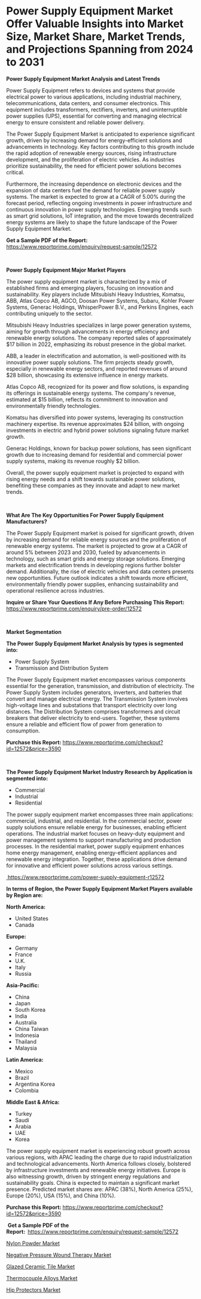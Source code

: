 <p><h1>Power Supply Equipment Market Offer Valuable Insights into Market Size, Market Share, Market Trends, and Projections Spanning from 2024 to 2031</h1></p><p><strong>Power Supply Equipment Market Analysis and Latest Trends</strong></p>
<p><p>Power Supply Equipment refers to devices and systems that provide electrical power to various applications, including industrial machinery, telecommunications, data centers, and consumer electronics. This equipment includes transformers, rectifiers, inverters, and uninterruptible power supplies (UPS), essential for converting and managing electrical energy to ensure consistent and reliable power delivery.</p><p>The Power Supply Equipment Market is anticipated to experience significant growth, driven by increasing demand for energy-efficient solutions and advancements in technology. Key factors contributing to this growth include the rapid adoption of renewable energy sources, rising infrastructure development, and the proliferation of electric vehicles. As industries prioritize sustainability, the need for efficient power solutions becomes critical.</p><p>Furthermore, the increasing dependence on electronic devices and the expansion of data centers fuel the demand for reliable power supply systems. The market is expected to grow at a CAGR of 5.00% during the forecast period, reflecting ongoing investments in power infrastructure and continuous innovation in power supply technologies. Emerging trends such as smart grid solutions, IoT integration, and the move towards decentralized energy systems are likely to shape the future landscape of the Power Supply Equipment Market.</p></p>
<p><strong>Get a Sample PDF of the Report:&nbsp;</strong> <a href="https://www.reportprime.com/enquiry/request-sample/12572">https://www.reportprime.com/enquiry/request-sample/12572</a></p>
<p>&nbsp;</p>
<p><strong>Power Supply Equipment Major Market Players</strong></p>
<p><p>The power supply equipment market is characterized by a mix of established firms and emerging players, focusing on innovation and sustainability. Key players include Mitsubishi Heavy Industries, Komatsu, ABB, Atlas Copco AB, AGCO, Doosan Power Systems, Subaru, Kohler Power Systems, Generac Holdings, WhisperPower B.V., and Perkins Engines, each contributing uniquely to the sector.</p><p>Mitsubishi Heavy Industries specializes in large power generation systems, aiming for growth through advancements in energy efficiency and renewable energy solutions. The company reported sales of approximately $17 billion in 2022, emphasizing its robust presence in the global market.</p><p>ABB, a leader in electrification and automation, is well-positioned with its innovative power supply solutions. The firm projects steady growth, especially in renewable energy sectors, and reported revenues of around $28 billion, showcasing its extensive influence in energy markets.</p><p>Atlas Copco AB, recognized for its power and flow solutions, is expanding its offerings in sustainable energy systems. The company's revenue, estimated at $15 billion, reflects its commitment to innovation and environmentally friendly technologies.</p><p>Komatsu has diversified into power systems, leveraging its construction machinery expertise. Its revenue approximates $24 billion, with ongoing investments in electric and hybrid power solutions signaling future market growth.</p><p>Generac Holdings, known for backup power solutions, has seen significant growth due to increasing demand for residential and commercial power supply systems, making its revenue roughly $2 billion.</p><p>Overall, the power supply equipment market is projected to expand with rising energy needs and a shift towards sustainable power solutions, benefiting these companies as they innovate and adapt to new market trends.</p></p>
<p>&nbsp;</p>
<p><strong>What Are The Key Opportunities For Power Supply Equipment Manufacturers?</strong></p>
<p><p>The Power Supply Equipment market is poised for significant growth, driven by increasing demand for reliable energy sources and the proliferation of renewable energy systems. The market is projected to grow at a CAGR of around 5% between 2023 and 2030, fueled by advancements in technology, such as smart grids and energy storage solutions. Emerging markets and electrification trends in developing regions further bolster demand. Additionally, the rise of electric vehicles and data centers presents new opportunities. Future outlook indicates a shift towards more efficient, environmentally friendly power supplies, enhancing sustainability and operational resilience across industries.</p></p>
<p><strong>Inquire or Share Your Questions If Any Before Purchasing This Report:</strong> <a href="https://www.reportprime.com/enquiry/pre-order/12572">https://www.reportprime.com/enquiry/pre-order/12572</a></p>
<p>&nbsp;</p>
<p><strong>Market Segmentation</strong></p>
<p><strong>The Power Supply Equipment Market Analysis by types is segmented into:</strong></p>
<p><ul><li>Power Supply System</li><li>Transmission and Distribution System</li></ul></p>
<p><p>The Power Supply Equipment market encompasses various components essential for the generation, transmission, and distribution of electricity. The Power Supply System includes generators, inverters, and batteries that convert and manage electrical energy. The Transmission System involves high-voltage lines and substations that transport electricity over long distances. The Distribution System comprises transformers and circuit breakers that deliver electricity to end-users. Together, these systems ensure a reliable and efficient flow of power from generation to consumption.</p></p>
<p><strong>Purchase this Report:&nbsp;</strong><a href="https://www.reportprime.com/checkout?id=12572&price=3590">https://www.reportprime.com/checkout?id=12572&price=3590</a></p>
<p>&nbsp;</p>
<p><strong>The Power Supply Equipment Market Industry Research by Application is segmented into:</strong></p>
<p><ul><li>Commercial</li><li>Industrial</li><li>Residential</li></ul></p>
<p><p>The power supply equipment market encompasses three main applications: commercial, industrial, and residential. In the commercial sector, power supply solutions ensure reliable energy for businesses, enabling efficient operations. The industrial market focuses on heavy-duty equipment and power management systems to support manufacturing and production processes. In the residential market, power supply equipment enhances home energy management, enabling energy-efficient appliances and renewable energy integration. Together, these applications drive demand for innovative and efficient power solutions across various settings.</p></p>
<p><a href="https://www.reportprime.com/power-supply-equipment-r12572">&nbsp;https://www.reportprime.com/power-supply-equipment-r12572</a></p>
<p><strong>In terms of Region, the Power Supply Equipment Market Players available by Region are:</strong></p>
<p>
    <p> <strong> North America: </strong>
        <ul>
            <li>United States</li>
            <li>Canada</li>
        </ul>
        </p> 
    <p> <strong> Europe: </strong>
        <ul>
            <li>Germany</li>
            <li>France</li>
            <li>U.K.</li>
            <li>Italy</li>
            <li>Russia</li>
        </ul>
        </p> 
    <p> <strong> Asia-Pacific: </strong>
        <ul>
            <li>China</li>
            <li>Japan</li>
            <li>South Korea</li>
            <li>India</li>
            <li>Australia</li>
            <li>China Taiwan</li>
            <li>Indonesia</li>
            <li>Thailand</li>
            <li>Malaysia</li>
        </ul>
        </p> 
    <p> <strong> Latin America: </strong>
        <ul>
            <li>Mexico</li>
            <li>Brazil</li>
            <li>Argentina Korea</li>
            <li>Colombia</li>
        </ul>
        </p> 
    <p> <strong> Middle East & Africa: </strong>
        <ul>
            <li>Turkey</li>
            <li>Saudi</li>
            <li>Arabia</li>
            <li>UAE</li>
            <li>Korea</li>
        </ul>
    </p>
    </p>
<p><p>The power supply equipment market is experiencing robust growth across various regions, with APAC leading the charge due to rapid industrialization and technological advancements. North America follows closely, bolstered by infrastructure investments and renewable energy initiatives. Europe is also witnessing growth, driven by stringent energy regulations and sustainability goals. China is expected to maintain a significant market presence. Predicted market shares are: APAC (38%), North America (25%), Europe (20%), USA (15%), and China (10%).</p></p>
<p><strong>Purchase this Report: </strong><a href="https://www.reportprime.com/checkout?id=12572&price=3590">https://www.reportprime.com/checkout?id=12572&price=3590</a></p>
<p>&nbsp;<strong>Get a Sample PDF of the Report:&nbsp;&nbsp;</strong><a href="https://www.reportprime.com/enquiry/request-sample/12572">https://www.reportprime.com/enquiry/request-sample/12572</a></p>
<p><strong></strong></p>
<p><p><a href="https://www.linkedin.com/pulse/pioneering-growth-analyzing-global-nylon-powder-market-dynamics-w1grf?trackingId=OeoUF8kRT%2FaPVZ6ivZQHDw%3D%3D">Nylon Powder Market</a></p><p><a href="https://medium.com/@pelloscooterist_44143/the-market-for-negative-pressure-wound-therapy-market-is-examined-in-this-report-along-with-the-d9f3a9729abe?postPublishedType=initial">Negative Pressure Wound Therapy Market</a></p><p><a href="https://issuu.com/reportprime-2/docs/glazed-ceramic-tile-market-size-203_00943c506311c3">Glazed Ceramic Tile Market</a></p><p><a href="https://www.linkedin.com/pulse/how-thermocouple-alloys-market-evolved-key-trends-regional-dynamics-7x0wf?trackingId=HVs7%2F23aR9CW4QWV5WZ6ow%3D%3D">Thermocouple Alloys Market</a></p><p><a href="https://medium.com/@pelloscooterist_44143/the-global-hip-protectors-market-is-projected-to-experience-an-annual-growth-rate-of-10-5-4bc13ff17bfa">Hip Protectors Market</a></p></p>